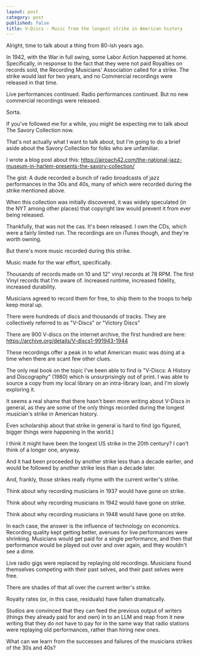 ```yaml
---
layout: post
category: post
published: false
title: V-Discs - Music from the longest strike in American history
---
```

Alright, time to talk about a thing from 80-ish years ago.

In 1942, with the War in full swing, some Labor Action happened at home. Specifically, in response to the fact that they were not paid Royalties on records sold, the Recording Musicians' Association called for a strike. The strike would last for two years, and no Commercial recordings were released in that time. 

Live performances continued. Radio performances continued. 
But no new commercial recordings were released. 

Sorta.

If you've followed me for a while, you might be expecting me to talk about The Savory Collection now. 

That's not actually what I want to talk about, but I'm going to do a brief aside about the Savory Collection for folks who are unfamiliar. 

I wrote a blog post about this: https://ajroach42.com/the-national-jazz-museum-in-harlem-presents-the-savory-collection/

The gist: A dude recorded a bunch of radio broadcasts of jazz performances in the 30s and 40s, many of which were recorded during the strike mentioned above. 

When this collection was initially discovered, it was widely speculated (in the NYT among other places) that copyright law would prevent it from ever being released. 

Thankfully, that was not the cas. It's been released. I own the CDs, which were a fairly limited run. The recordings are on iTunes though, and they're worth owning. 

But there's more music recorded during this strike. 

Music made for the war effort, specifically. 

Thousands of records made on 10 and 12" vinyl records at 78 RPM. The first Vinyl records that I'm aware of. Increased runtime, increased fidelity, increased durability. 

Musicians agreed to record them for free, to ship them to the troops to help keep moral up. 

There were hundreds of discs and thousands of tracks. They are collectively referred to as "V-Discs" or "Victory Discs"

There are 900 V-discs on the internet archive, the first hundred are here: https://archive.org/details/V-discs1-991943-1944

These recordings offer a peak in to what American music was doing at a time when there are scant few other clues. 

The only real book on the topic I've been able to find is "V-Discs: A History and Discography" (1980) which is unsurprisingly out of print. I was able to source a copy from my local library on an intra-library loan, and I'm slowly exploring it. 

It seems a real shame that there hasn't been more writing about V-Discs in general, as they are some of the only things recorded during the longest musician's strike in American history. 

Even scholarship about that strike in general is hard to find (go figured, bigger things were happening in the world.)

I think it might have been the longest US strike in the 20th century? I can't think of a longer one, anyway. 

And it had been proceeded by another strike less than a decade earlier, and would be followed by another strike less than a decade later. 

And, frankly, those strikes really rhyme with the current writer's strike.

Think about why recording musicians in 1937 would have gone on strike. 

Think about why recording musicians in 1942 would have gone on strike. 

Think about why recording musicians in 1948 would have gone on strike. 

In each case, the answer is the influence of technology on economics. Recording quality kept getting better, avenues for live performances were shrinking. Musicians would get paid for a single performance, and then that performance would be played out over and over again, and they wouldn't see a dime.

Live radio gigs were replaced by replaying old recordings. Musicians found themselves competing with their past selves, and their past selves were free.

There are shades of that all over the current writer's strike. 

Royalty rates (or, in this case, residuals) have fallen dramatically. 

Studios are convinced that they can feed the previous output of writers (things they already paid for and own) in to an LLM and reap from it new writing that they do not have to pay for in the same way that radio stations were replaying old performances, rather than hiring new ones. 

What can we learn from the successes and failures of the musicians strikes of the 30s and 40s?
